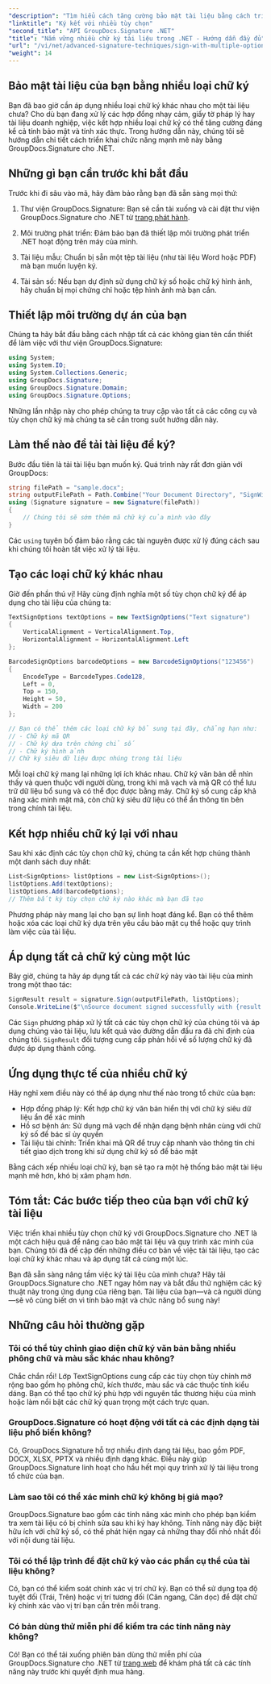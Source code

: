 ```yaml
---
"description": "Tìm hiểu cách tăng cường bảo mật tài liệu bằng cách triển khai nhiều loại chữ ký (văn bản, QR, mã vạch, kỹ thuật số) bằng GroupDocs.Signature cho .NET trong một quy trình làm việc đơn giản."
"linktitle": "Ký kết với nhiều tùy chọn"
"second_title": "API GroupDocs.Signature .NET"
"title": "Nắm vững nhiều chữ ký tài liệu trong .NET - Hướng dẫn đầy đủ"
"url": "/vi/net/advanced-signature-techniques/sign-with-multiple-options/"
"weight": 14
---
```


## Bảo mật tài liệu của bạn bằng nhiều loại chữ ký

Bạn đã bao giờ cần áp dụng nhiều loại chữ ký khác nhau cho một tài liệu chưa? Cho dù bạn đang xử lý các hợp đồng nhạy cảm, giấy tờ pháp lý hay tài liệu doanh nghiệp, việc kết hợp nhiều loại chữ ký có thể tăng cường đáng kể cả tính bảo mật và tính xác thực. Trong hướng dẫn này, chúng tôi sẽ hướng dẫn chi tiết cách triển khai chức năng mạnh mẽ này bằng GroupDocs.Signature cho .NET.

## Những gì bạn cần trước khi bắt đầu

Trước khi đi sâu vào mã, hãy đảm bảo rằng bạn đã sẵn sàng mọi thứ:

1. Thư viện GroupDocs.Signature: Bạn sẽ cần tải xuống và cài đặt thư viện GroupDocs.Signature cho .NET từ [trang phát hành](https://releases.groupdocs.com/signature/net/).

2. Môi trường phát triển: Đảm bảo bạn đã thiết lập môi trường phát triển .NET hoạt động trên máy của mình.

3. Tài liệu mẫu: Chuẩn bị sẵn một tệp tài liệu (như tài liệu Word hoặc PDF) mà bạn muốn luyện ký.

4. Tài sản số: Nếu bạn dự định sử dụng chữ ký số hoặc chữ ký hình ảnh, hãy chuẩn bị mọi chứng chỉ hoặc tệp hình ảnh mà bạn cần.

## Thiết lập môi trường dự án của bạn

Chúng ta hãy bắt đầu bằng cách nhập tất cả các không gian tên cần thiết để làm việc với thư viện GroupDocs.Signature:

```csharp
using System;
using System.IO;
using System.Collections.Generic;
using GroupDocs.Signature;
using GroupDocs.Signature.Domain;
using GroupDocs.Signature.Options;
```

Những lần nhập này cho phép chúng ta truy cập vào tất cả các công cụ và tùy chọn chữ ký mà chúng ta sẽ cần trong suốt hướng dẫn này.

## Làm thế nào để tải tài liệu để ký?

Bước đầu tiên là tải tài liệu bạn muốn ký. Quá trình này rất đơn giản với GroupDocs:

```csharp
string filePath = "sample.docx";
string outputFilePath = Path.Combine("Your Document Directory", "SignWithMultiple", "SignWithMultiple.docx");
using (Signature signature = new Signature(filePath))
{
    // Chúng tôi sẽ sớm thêm mã chữ ký của mình vào đây
}
```

Các `using` tuyên bố đảm bảo rằng các tài nguyên được xử lý đúng cách sau khi chúng tôi hoàn tất việc xử lý tài liệu.

## Tạo các loại chữ ký khác nhau

Giờ đến phần thú vị! Hãy cùng định nghĩa một số tùy chọn chữ ký để áp dụng cho tài liệu của chúng ta:

```csharp
TextSignOptions textOptions = new TextSignOptions("Text signature")
{
    VerticalAlignment = VerticalAlignment.Top,
    HorizontalAlignment = HorizontalAlignment.Left
};

BarcodeSignOptions barcodeOptions = new BarcodeSignOptions("123456")
{
    EncodeType = BarcodeTypes.Code128,
    Left = 0,
    Top = 150,
    Height = 50,
    Width = 200
};

// Bạn có thể thêm các loại chữ ký bổ sung tại đây, chẳng hạn như:
// - Chữ ký mã QR
// - Chữ ký dựa trên chứng chỉ số
// - Chữ ký hình ảnh
// Chữ ký siêu dữ liệu được nhúng trong tài liệu
```

Mỗi loại chữ ký mang lại những lợi ích khác nhau. Chữ ký văn bản dễ nhìn thấy và quen thuộc với người dùng, trong khi mã vạch và mã QR có thể lưu trữ dữ liệu bổ sung và có thể đọc được bằng máy. Chữ ký số cung cấp khả năng xác minh mật mã, còn chữ ký siêu dữ liệu có thể ẩn thông tin bên trong chính tài liệu.

## Kết hợp nhiều chữ ký lại với nhau

Sau khi xác định các tùy chọn chữ ký, chúng ta cần kết hợp chúng thành một danh sách duy nhất:

```csharp
List<SignOptions> listOptions = new List<SignOptions>();
listOptions.Add(textOptions);
listOptions.Add(barcodeOptions);
// Thêm bất kỳ tùy chọn chữ ký nào khác mà bạn đã tạo
```

Phương pháp này mang lại cho bạn sự linh hoạt đáng kể. Bạn có thể thêm hoặc xóa các loại chữ ký dựa trên yêu cầu bảo mật cụ thể hoặc quy trình làm việc của tài liệu.

## Áp dụng tất cả chữ ký cùng một lúc

Bây giờ, chúng ta hãy áp dụng tất cả các chữ ký này vào tài liệu của mình trong một thao tác:

```csharp
SignResult result = signature.Sign(outputFilePath, listOptions);
Console.WriteLine($"\nSource document signed successfully with {result.Succeeded.Count} signature(s).\nFile saved at {outputFilePath}.");
```

Các `Sign` phương pháp xử lý tất cả các tùy chọn chữ ký của chúng tôi và áp dụng chúng vào tài liệu, lưu kết quả vào đường dẫn đầu ra đã chỉ định của chúng tôi. `SignResult` đối tượng cung cấp phản hồi về số lượng chữ ký đã được áp dụng thành công.

## Ứng dụng thực tế của nhiều chữ ký

Hãy nghĩ xem điều này có thể áp dụng như thế nào trong tổ chức của bạn:

- Hợp đồng pháp lý: Kết hợp chữ ký văn bản hiển thị với chữ ký siêu dữ liệu ẩn để xác minh
- Hồ sơ bệnh án: Sử dụng mã vạch để nhận dạng bệnh nhân cùng với chữ ký số để bác sĩ ủy quyền
- Tài liệu tài chính: Triển khai mã QR để truy cập nhanh vào thông tin chi tiết giao dịch trong khi sử dụng chữ ký số để bảo mật

Bằng cách xếp nhiều loại chữ ký, bạn sẽ tạo ra một hệ thống bảo mật tài liệu mạnh mẽ hơn, khó bị xâm phạm hơn.

## Tóm tắt: Các bước tiếp theo của bạn với chữ ký tài liệu

Việc triển khai nhiều tùy chọn chữ ký với GroupDocs.Signature cho .NET là một cách hiệu quả để nâng cao bảo mật tài liệu và quy trình xác minh của bạn. Chúng tôi đã đề cập đến những điều cơ bản về việc tải tài liệu, tạo các loại chữ ký khác nhau và áp dụng tất cả cùng một lúc.

Bạn đã sẵn sàng nâng tầm việc ký tài liệu của mình chưa? Hãy tải GroupDocs.Signature cho .NET ngay hôm nay và bắt đầu thử nghiệm các kỹ thuật này trong ứng dụng của riêng bạn. Tài liệu của bạn—và cả người dùng—sẽ vô cùng biết ơn vì tính bảo mật và chức năng bổ sung này!

## Những câu hỏi thường gặp

### Tôi có thể tùy chỉnh giao diện chữ ký văn bản bằng nhiều phông chữ và màu sắc khác nhau không?

Chắc chắn rồi! Lớp TextSignOptions cung cấp các tùy chọn tùy chỉnh mở rộng bao gồm họ phông chữ, kích thước, màu sắc và các thuộc tính kiểu dáng. Bạn có thể tạo chữ ký phù hợp với nguyên tắc thương hiệu của mình hoặc làm nổi bật các chữ ký quan trọng một cách trực quan.

### GroupDocs.Signature có hoạt động với tất cả các định dạng tài liệu phổ biến không?

Có, GroupDocs.Signature hỗ trợ nhiều định dạng tài liệu, bao gồm PDF, DOCX, XLSX, PPTX và nhiều định dạng khác. Điều này giúp GroupDocs.Signature linh hoạt cho hầu hết mọi quy trình xử lý tài liệu trong tổ chức của bạn.

### Làm sao tôi có thể xác minh chữ ký không bị giả mạo?

GroupDocs.Signature bao gồm các tính năng xác minh cho phép bạn kiểm tra xem tài liệu có bị chỉnh sửa sau khi ký hay không. Tính năng này đặc biệt hữu ích với chữ ký số, có thể phát hiện ngay cả những thay đổi nhỏ nhất đối với nội dung tài liệu.

### Tôi có thể lập trình để đặt chữ ký vào các phần cụ thể của tài liệu không?

Có, bạn có thể kiểm soát chính xác vị trí chữ ký. Bạn có thể sử dụng tọa độ tuyệt đối (Trái, Trên) hoặc vị trí tương đối (Căn ngang, Căn dọc) để đặt chữ ký chính xác vào vị trí bạn cần trên mỗi trang.

### Có bản dùng thử miễn phí để kiểm tra các tính năng này không?

Có! Bạn có thể tải xuống phiên bản dùng thử miễn phí của GroupDocs.Signature cho .NET từ [trang web](https://releases.groupdocs.com/) để khám phá tất cả các tính năng này trước khi quyết định mua hàng.